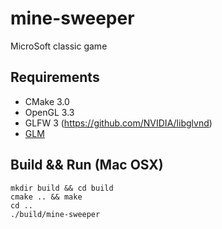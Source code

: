 # mine-sweeper
MicroSoft classic game

## Requirements
* CMake 3.0
* OpenGL 3.3
* GLFW 3 (https://github.com/NVIDIA/libglvnd)
* [GLM](http://glm.g-truc.net)

## Build && Run (Mac OSX)
```
mkdir build && cd build
cmake .. && make
cd ..
./build/mine-sweeper
```